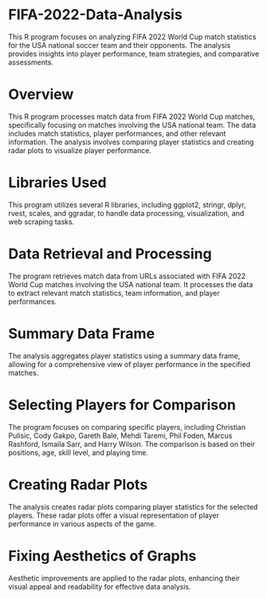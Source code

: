 # FIFA-2022-Data-Analysis
This R program focuses on analyzing FIFA 2022 World Cup match statistics for the USA national soccer team and their opponents. The analysis provides insights into player performance, team strategies, and comparative assessments.

# Overview
This R program processes match data from FIFA 2022 World Cup matches, specifically focusing on matches involving the USA national team. The data includes match statistics, player performances, and other relevant information. The analysis involves comparing player statistics and creating radar plots to visualize player performance.

# Libraries Used
This program utilizes several R libraries, including ggplot2, stringr, dplyr, rvest, scales, and ggradar, to handle data processing, visualization, and web scraping tasks.

# Data Retrieval and Processing
The program retrieves match data from URLs associated with FIFA 2022 World Cup matches involving the USA national team. It processes the data to extract relevant match statistics, team information, and player performances.

# Summary Data Frame
The analysis aggregates player statistics using a summary data frame, allowing for a comprehensive view of player performance in the specified matches.

# Selecting Players for Comparison
The program focuses on comparing specific players, including Christian Pulisic, Cody Gakpo, Gareth Bale, Mehdi Taremi, Phil Foden, Marcus Rashford, Ismaila Sarr, and Harry Wilson. The comparison is based on their positions, age, skill level, and playing time.

# Creating Radar Plots
The analysis creates radar plots comparing player statistics for the selected players. These radar plots offer a visual representation of player performance in various aspects of the game.

# Fixing Aesthetics of Graphs
Aesthetic improvements are applied to the radar plots, enhancing their visual appeal and readability for effective data analysis.
